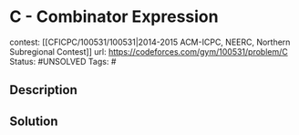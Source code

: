 # C - Combinator Expression

contest: [[CFICPC/100531/100531|2014-2015 ACM-ICPC, NEERC, Northern Subregional Contest]]
url: https://codeforces.com/gym/100531/problem/C
Status: #UNSOLVED
Tags: #

## Description

## Solution

